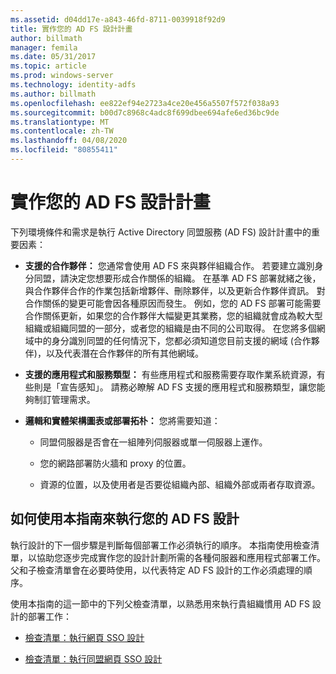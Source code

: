 ```yaml
---
ms.assetid: d04dd17e-a843-46fd-8711-0039918f92d9
title: 實作您的 AD FS 設計計畫
author: billmath
manager: femila
ms.date: 05/31/2017
ms.topic: article
ms.prod: windows-server
ms.technology: identity-adfs
ms.author: billmath
ms.openlocfilehash: ee822ef94e2723a4ce20e456a5507f572f038a93
ms.sourcegitcommit: b00d7c8968c4adc8f699dbee694afe6ed36bc9de
ms.translationtype: MT
ms.contentlocale: zh-TW
ms.lasthandoff: 04/08/2020
ms.locfileid: "80855411"
---
```

# <a name="implementing-your-ad-fs-design-plan"></a>實作您的 AD FS 設計計畫

下列環境條件和需求是執行 Active Directory 同盟服務 \(AD FS\) 設計計畫中的重要因素：  
  
-   **支援的合作夥伴：** 您通常會使用 AD FS 來與夥伴組織合作。 若要建立識別身分同盟，請決定您想要形成合作關係的組織。 在基準 AD FS 部署就緒之後，與合作夥伴合作的作業包括新增夥伴、刪除夥伴，以及更新合作夥伴資訊。 對合作關係的變更可能會因各種原因而發生。 例如，您的 AD FS 部署可能需要合作關係更新，如果您的合作夥伴大幅變更其業務，您的組織就會成為較大型組織或組織同盟的一部分，或者您的組織是由不同的公司取得。 在您將多個網域中的身分識別同盟的任何情況下，您都必須知道您目前支援的網域 \(合作夥伴\)，以及代表潛在合作夥伴的所有其他網域。  
  
-   **支援的應用程式和服務類型：** 有些應用程式和服務需要存取作業系統資源，有些則是「宣告感知」。 請務必瞭解 AD FS 支援的應用程式和服務類型，讓您能夠制訂管理需求。  
  
-   **邏輯和實體架構圖表或部署拓朴：** 您將需要知道：  
  
    -   同盟伺服器是否會在一組陣列伺服器或單一伺服器上運作。  
  
    -   您的網路部署防火牆和 proxy 的位置。  
  
    -   資源的位置，以及使用者是否要從組織內部、組織外部或兩者存取資源。  
  
## <a name="how-to-implement-your-ad-fs-design-using-this-guide"></a>如何使用本指南來執行您的 AD FS 設計  
執行設計的下一個步驟是判斷每個部署工作必須執行的順序。 本指南使用檢查清單，以協助您逐步完成實作您的設計計劃所需的各種伺服器和應用程式部署工作。 父和子檢查清單會在必要時使用，以代表特定 AD FS 設計的工作必須處理的順序。  
  
使用本指南的這一節中的下列父檢查清單，以熟悉用來執行貴組織慣用 AD FS 設計的部署工作：  
  
-   [檢查清單：執行網頁 SSO 設計](Checklist--Implementing-a-Web-SSO-Design.md)  
  
-   [檢查清單：執行同盟網頁 SSO 設計](Checklist--Implementing-a-Federated-Web-SSO-Design.md)  
